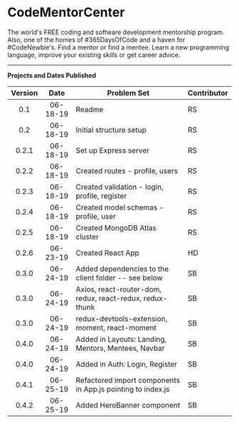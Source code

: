 # CodeMentorCenter

The world's FREE coding and software development mentorship program. Also, one of the homes of #365DaysOfCode and a haven for #CodeNewbie's. Find a mentor or find a mentee. Learn a new programming language, improve your existing skills or get career advice.

---

**Projects and Dates Published**

| Version |   Date   | Problem Set                                                 | Contributor |
| :-----: | :------: | ----------------------------------------------------------- | ----------- |
|   0.1   | 06-18-19 | Readme                                                      | RS          |
|   0.2   | 06-18-19 | Initial structure setup                                     | RS          |
|  0.2.1  | 06-18-19 | Set up Express server                                       | RS          |
|  0.2.2  | 06-18-19 | Created routes - profile, users                             | RS          |
|  0.2.3  | 06-18-19 | Created validation - login, profile, register               | RS          |
|  0.2.4  | 06-18-19 | Created model schemas - profile, user                       | RS          |
|  0.2.5  | 06-18-19 | Created MongoDB Atlas cluster                               | RS          |
|  0.2.6  | 06-23-19 | Created React App                                           | HD          |
|  0.3.0  | 06-24-19 | Added dependencies to the client folder -- see below        | SB          |
|  0.3.0  | 06-24-19 | Axios, react-router-dom, redux, react-redux, redux-thunk    | SB          |
|  0.3.0  | 06-24-19 | redux-devtools-extension, moment, react-moment              | SB          |
|  0.4.0  | 06-24-19 | Added in Layouts: Landing, Mentors, Mentees, Navbar         | SB          |
|  0.4.0  | 06-24-19 | Added in Auth: Login, Register                              | SB          |
|  0.4.1  | 06-25-19 | Refactored import components in App.js pointing to index.js | SB          |
|  0.4.2  | 06-25-19 | Added HeroBanner component                                  | SB          |
